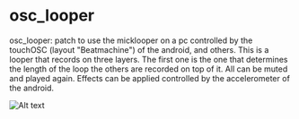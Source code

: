 osc_looper
==========

osc_looper: patch to use the micklooper on a pc controlled by the touchOSC (layout "Beatmachine") of the android, and others.
This is a looper that records on three layers. The first one is the one that determines the length of the loop the others
are recorded on top of it. All can be muted and played again. Effects can be applied controlled by the accelerometer of the android.

![Alt text](http://android_layout_looperOSC.jpg "touchOSC layout Beatmachine")
